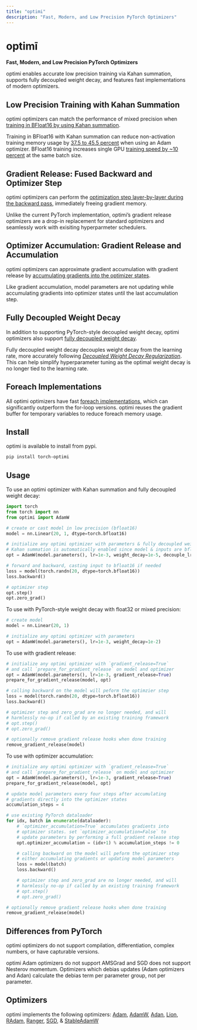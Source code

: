 ```yaml
---
title: "optimi"
description: "Fast, Modern, and Low Precision PyTorch Optimizers"
---
```


# optimī

**Fast, Modern, and Low Precision PyTorch Optimizers**

optimi enables accurate low precision training via Kahan summation, supports fully decoupled weight decay, and features fast implementations of modern optimizers.

## Low Precision Training with Kahan Summation

optimi optimizers can match the performance of mixed precision when [training in BFloat16 by using Kahan summation](kahan_summation.md).

Training in BFloat16 with Kahan summation can reduce non-activation training memory usage by [37.5 to 45.5 percent](kahan_summation.md/#memory-savings) when using an Adam optimizer. BFloat16 training increases single GPU [training speed by ~10 percent](kahan_summation.md/#training-speedup) at the same batch size.

## Gradient Release: Fused Backward and Optimizer Step

optimi optimizers can perform the [optimization step layer-by-layer during the backward pass](gradient_release.md), immediately freeing gradient memory.

Unlike the current PyTorch implementation, optimi’s gradient release optimizers are a drop-in replacement for standard optimizers and seamlessly work with exisiting hyperparmeter schedulers.

## Optimizer Accumulation: Gradient Release and Accumulation

optimi optimizers can approximate gradient accumulation with gradient release by [accumulating gradients into the optimizer states](optimizer_accumulation.md).

Like gradient accumulation, model parameters are not updating while accumulating gradients into optimizer states until the last accumulation step.

## Fully Decoupled Weight Decay

In addition to supporting PyTorch-style decoupled weight decay, optimi optimizers also support [fully decoupled weight decay](fully_decoupled_weight_decay.md).

Fully decoupled weight decay decouples weight decay from the learning rate, more accurately following [*Decoupled Weight Decay Regularization*](https://arxiv.org/abs/1711.05101). This can help simplify hyperparameter tuning as the optimal weight decay is no longer tied to the learning rate.

## Foreach Implementations

All optimi optimizers have fast [foreach implementations](foreach.md), which can significantly outperform the for-loop versions. optimi reuses the gradient buffer for temporary variables to reduce foreach memory usage.

## Install

optimi is available to install from pypi.

```bash
pip install torch-optimi
```

## Usage

To use an optimi optimizer with Kahan summation and fully decoupled weight decay:

```python
import torch
from torch import nn
from optimi import AdamW

# create or cast model in low precision (bfloat16)
model = nn.Linear(20, 1, dtype=torch.bfloat16)

# initialize any optimi optimizer with parameters & fully decoupled weight decay
# Kahan summation is automatically enabled since model & inputs are bfloat16
opt = AdamW(model.parameters(), lr=1e-3, weight_decay=1e-5, decouple_lr=True)

# forward and backward, casting input to bfloat16 if needed
loss = model(torch.randn(20, dtype=torch.bfloat16))
loss.backward()

# optimizer step
opt.step()
opt.zero_grad()
```

To use with PyTorch-style weight decay with float32 or mixed precision:

```python
# create model
model = nn.Linear(20, 1)

# initialize any optimi optimizer with parameters
opt = AdamW(model.parameters(), lr=1e-3, weight_decay=1e-2)
```

To use with gradient release:

```python
# initialize any optimi optimizer with `gradient_release=True`
# and call `prepare_for_gradient_release` on model and optimizer
opt = AdamW(model.parameters(), lr=1e-3, gradient_release=True)
prepare_for_gradient_release(model, opt)

# calling backward on the model will peform the optimzier step
loss = model(torch.randn(20, dtype=torch.bfloat16))
loss.backward()

# optimizer step and zero_grad are no longer needed, and will
# harmlessly no-op if called by an existing training framework
# opt.step()
# opt.zero_grad()

# optionally remove gradient release hooks when done training
remove_gradient_release(model)
```

To use with optimizer accumulation:

```python
# initialize any optimi optimizer with `gradient_release=True`
# and call `prepare_for_gradient_release` on model and optimizer
opt = AdamW(model.parameters(), lr=1e-3, gradient_release=True)
prepare_for_gradient_release(model, opt)

# update model parameters every four steps after accumulating
# gradients directly into the optimizer states
accumulation_steps = 4

# use existing PyTorch dataloader
for idx, batch in enumerate(dataloader):
    # `optimizer_accumulation=True` accumulates gradients into
    # optimizer states. set `optimizer_accumulation=False` to
    # update parameters by performing a full gradient release step
    opt.optimizer_accumulation = (idx+1) % accumulation_steps != 0

    # calling backward on the model will peform the optimizer step
    # either accumulating gradients or updating model parameters
    loss = model(batch)
    loss.backward()

    # optimizer step and zero_grad are no longer needed, and will
    # harmlessly no-op if called by an existing training framework
    # opt.step()
    # opt.zero_grad()

# optionally remove gradient release hooks when done training
remove_gradient_release(model)
```

## Differences from PyTorch

optimi optimizers do not support compilation, differentiation, complex numbers, or have capturable versions.

optimi Adam optimizers do not support AMSGrad and SGD does not support Nesterov momentum. Optimizers which debias updates (Adam optimizers and Adan) calculate the debias term per parameter group, not per parameter.

## Optimizers

optimi implements the following optimizers: [Adam](optimizers/adam.md), [AdamW](optimizers/adamw.md), [Adan](optimizers/adan.md), [Lion](optimizers/lion.md), [RAdam](optimizers/radam.md), [Ranger](optimizers/ranger.md), [SGD](optimizers/sgd.md), & [StableAdamW](optimizers/stableadamw.md)